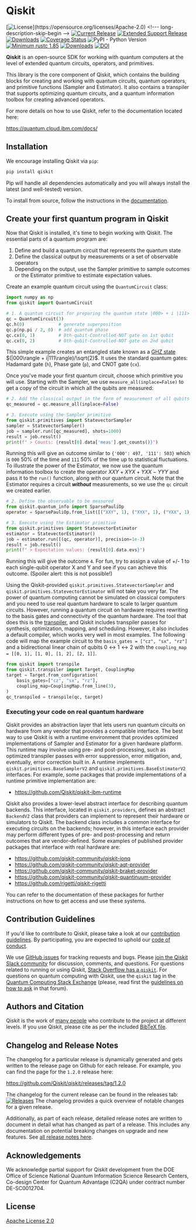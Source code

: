# Qiskit

[![License](https://img.shields.io/github/license/Qiskit/qiskit.svg?)](https://opensource.org/licenses/Apache-2.0) <!--- long-description-skip-begin -->
[![Current Release](https://img.shields.io/github/release/Qiskit/qiskit.svg?logo=Qiskit)](https://github.com/Qiskit/qiskit/releases)
[![Extended Support Release](https://img.shields.io/github/v/release/Qiskit/qiskit?sort=semver&filter=1.*&logo=Qiskit&label=extended%20support)](https://github.com/Qiskit/qiskit/releases?q=tag%3A1)
[![Downloads](https://img.shields.io/pypi/dm/qiskit.svg)](https://pypi.org/project/qiskit/)
[![Coverage Status](https://coveralls.io/repos/github/Qiskit/qiskit/badge.svg?branch=main)](https://coveralls.io/github/Qiskit/qiskit?branch=main)
![PyPI - Python Version](https://img.shields.io/pypi/pyversions/qiskit)
[![Minimum rustc 1.85](https://img.shields.io/badge/rustc-1.85+-blue.svg)](https://rust-lang.github.io/rfcs/2495-min-rust-version.html)
[![Downloads](https://static.pepy.tech/badge/qiskit)](https://pepy.tech/project/qiskit)<!--- long-description-skip-end -->
[![DOI](https://zenodo.org/badge/DOI/10.5281/zenodo.2583252.svg)](https://doi.org/10.5281/zenodo.2583252)

**Qiskit**  is an open-source SDK for working with quantum computers at the level of extended quantum circuits, operators, and primitives.

This library is the core component of Qiskit, which contains the building blocks for creating and working with quantum circuits, quantum operators, and primitive functions (Sampler and Estimator).
It also contains a transpiler that supports optimizing quantum circuits, and a quantum information toolbox for creating advanced operators.

For more details on how to use Qiskit, refer to the documentation located here:

<https://quantum.cloud.ibm.com/docs/>


## Installation

We encourage installing Qiskit via ``pip``:

```bash
pip install qiskit
```

Pip will handle all dependencies automatically and you will always install the latest (and well-tested) version.

To install from source, follow the instructions in the [documentation](https://quantum.cloud.ibm.com/docs/guides/install-qiskit-source).

## Create your first quantum program in Qiskit

Now that Qiskit is installed, it's time to begin working with Qiskit. The essential parts of a quantum program are:
1. Define and build a quantum circuit that represents the quantum state
2. Define the classical output by measurements or a set of observable operators
3. Depending on the output, use the Sampler primitive to sample outcomes or the Estimator primitive to estimate expectation values.

Create an example quantum circuit using the `QuantumCircuit` class:

```python
import numpy as np
from qiskit import QuantumCircuit

# 1. A quantum circuit for preparing the quantum state |000> + i |111> / √2
qc = QuantumCircuit(3)
qc.h(0)             # generate superposition
qc.p(np.pi / 2, 0)  # add quantum phase
qc.cx(0, 1)         # 0th-qubit-Controlled-NOT gate on 1st qubit
qc.cx(0, 2)         # 0th-qubit-Controlled-NOT gate on 2nd qubit
```

This simple example creates an entangled state known as a [GHZ state](https://en.wikipedia.org/wiki/Greenberger%E2%80%93Horne%E2%80%93Zeilinger_state) $(|000\rangle + i|111\rangle)/\sqrt{2}$. It uses the standard quantum gates: Hadamard gate (`h`), Phase gate (`p`), and CNOT gate (`cx`). 

Once you've made your first quantum circuit, choose which primitive you will use. Starting with the Sampler,
we use `measure_all(inplace=False)` to get a copy of the circuit in which all the qubits are measured:

```python
# 2. Add the classical output in the form of measurement of all qubits
qc_measured = qc.measure_all(inplace=False)

# 3. Execute using the Sampler primitive
from qiskit.primitives import StatevectorSampler
sampler = StatevectorSampler()
job = sampler.run([qc_measured], shots=1000)
result = job.result()
print(f" > Counts: {result[0].data['meas'].get_counts()}")
```
Running this will give an outcome similar to `{'000': 497, '111': 503}` which is `000` 50% of the time and `111` 50% of the time up to statistical fluctuations.
To illustrate the power of the Estimator, we now use the quantum information toolbox to create the operator $XXY+XYX+YXX-YYY$ and pass it to the `run()` function, along with our quantum circuit. Note that the Estimator requires a circuit _**without**_ measurements, so we use the `qc` circuit we created earlier.

```python
# 2. Define the observable to be measured 
from qiskit.quantum_info import SparsePauliOp
operator = SparsePauliOp.from_list([("XXY", 1), ("XYX", 1), ("YXX", 1), ("YYY", -1)])

# 3. Execute using the Estimator primitive
from qiskit.primitives import StatevectorEstimator
estimator = StatevectorEstimator()
job = estimator.run([(qc, operator)], precision=1e-3)
result = job.result()
print(f" > Expectation values: {result[0].data.evs}")
```

Running this will give the outcome `4`. For fun, try to assign a value of +/- 1 to each single-qubit operator X and Y 
and see if you can achieve this outcome. (Spoiler alert: this is not possible!)

Using the Qiskit-provided `qiskit.primitives.StatevectorSampler` and `qiskit.primitives.StatevectorEstimator` will not take you very far.
The power of quantum computing cannot be simulated on classical computers and you need to use real quantum hardware to scale to larger quantum circuits.
However, running a quantum circuit on hardware requires rewriting to the basis gates and connectivity of the quantum hardware.
The tool that does this is the [transpiler](https://quantum.cloud.ibm.com/docs/api/qiskit/transpiler), and Qiskit includes transpiler passes for synthesis, optimization, mapping, and scheduling.
However, it also includes a default compiler, which works very well in most examples.
The following code will map the example circuit to the `basis_gates = ["cz", "sx", "rz"]` and a
bidirectional linear chain of qubits $0 \leftrightarrow 1 \leftrightarrow 2$ with the
`coupling_map = [[0, 1], [1, 0], [1, 2], [2, 1]]`.

```python
from qiskit import transpile
from qiskit.transpiler import Target, CouplingMap
target = Target.from_configuration(
    basis_gates=["cz", "sx", "rz"],
    coupling_map=CouplingMap.from_line(3),
)
qc_transpiled = transpile(qc, target)
```

### Executing your code on real quantum hardware

Qiskit provides an abstraction layer that lets users run quantum circuits on hardware from any vendor that provides a compatible interface. 
The best way to use Qiskit is with a runtime environment that provides optimized implementations of Sampler and Estimator for a given hardware platform. This runtime may involve using pre- and post-processing, such as optimized transpiler passes with error suppression, error mitigation, and, eventually, error correction built in. A runtime implements `qiskit.primitives.BaseSamplerV2` and `qiskit.primitives.BaseEstimatorV2` interfaces. For example,
some packages that provide implementations of a runtime primitive implementation are:

* https://github.com/Qiskit/qiskit-ibm-runtime

Qiskit also provides a lower-level abstract interface for describing quantum backends. This interface, located in
``qiskit.providers``, defines an abstract `BackendV2` class that providers can implement to represent their
hardware or simulators to Qiskit. The backend class includes a common interface for executing circuits on the backends; however, in this interface each provider may perform different types of pre- and post-processing and return outcomes that are vendor-defined. Some examples of published provider packages that interface with real hardware are:

* https://github.com/qiskit-community/qiskit-ionq
* https://github.com/qiskit-community/qiskit-aqt-provider
* https://github.com/qiskit-community/qiskit-braket-provider
* https://github.com/qiskit-community/qiskit-quantinuum-provider
* https://github.com/rigetti/qiskit-rigetti

<!-- This is not an exhaustive list, and if you maintain a provider package please feel free to open a PR to add new providers -->

You can refer to the documentation of these packages for further instructions
on how to get access and use these systems.

## Contribution Guidelines

If you'd like to contribute to Qiskit, please take a look at our
[contribution guidelines](CONTRIBUTING.md). By participating, you are expected to uphold our [code of conduct](CODE_OF_CONDUCT.md).

We use [GitHub issues](https://github.com/Qiskit/qiskit/issues) for tracking requests and bugs. Please
[join the Qiskit Slack community](https://qisk.it/join-slack) for discussion, comments, and questions.
For questions related to running or using Qiskit, [Stack Overflow has a `qiskit`](https://stackoverflow.com/questions/tagged/qiskit).
For questions on quantum computing with Qiskit, use the `qiskit` tag in the [Quantum Computing Stack Exchange](https://quantumcomputing.stackexchange.com/questions/tagged/qiskit) (please, read first the [guidelines on how to ask](https://quantumcomputing.stackexchange.com/help/how-to-ask) in that forum).


## Authors and Citation

Qiskit is the work of [many people](https://github.com/Qiskit/qiskit/graphs/contributors) who contribute
to the project at different levels. If you use Qiskit, please cite as per the included [BibTeX file](CITATION.bib).

## Changelog and Release Notes

The changelog for a particular release is dynamically generated and gets
written to the release page on Github for each release. For example, you can
find the page for the `1.2.0` release here:

<https://github.com/Qiskit/qiskit/releases/tag/1.2.0>

The changelog for the current release can be found in the releases tab:
[![Releases](https://img.shields.io/github/release/Qiskit/qiskit.svg?style=flat&label=)](https://github.com/Qiskit/qiskit/releases)
The changelog provides a quick overview of notable changes for a given
release.

Additionally, as part of each release, detailed release notes are written to
document in detail what has changed as part of a release. This includes any
documentation on potential breaking changes on upgrade and new features. See [all release notes here](https://quantum.cloud.ibm.com/docs/api/qiskit/release-notes).

## Acknowledgements

We acknowledge partial support for Qiskit development from the DOE Office of Science National Quantum Information Science Research Centers, Co-design Center for Quantum Advantage (C2QA) under contract number DE-SC0012704.

## License

[Apache License 2.0](LICENSE.txt)
